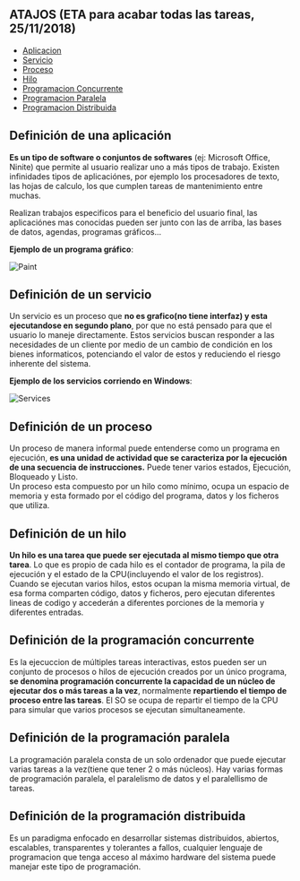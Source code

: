 ## ATAJOS (ETA para acabar todas las tareas, 25/11/2018)
* [Aplicacion](#definición-de-una-aplicación)  
* [Servicio](#definición-de-un-servicio)  
* [Proceso](#definición-de-un-proceso)  
* [Hilo](#definición-de-un-hilo)  
* [Programacion Concurrente](#definición-de-la-programación-concurrente)  
* [Programacion Paralela](#definición-de-la-programación-paralela)  
* [Programacion Distribuida](#definición-de-la-programación-distribuida)  

## Definición de una aplicación  

**Es un tipo de software o conjuntos de softwares** (ej: Microsoft Office, Ninite) que permite al usuario realizar uno a más tipos de trabajo. Existen infinidades tipos de aplicaciónes, por ejemplo los procesadores de texto, las hojas de calculo, los que cumplen tareas de mantenimiento entre muchas.  
  
  Realizan trabajos especificos para el beneficio del usuario final, las aplicaciónes mas conocidas pueden ser junto con las de arriba, las bases de datos, agendas, programas gráficos...  
  
  **Ejemplo de un programa gráfico**:
  
  ![Paint](https://upload.wikimedia.org/wikipedia/commons/f/f8/Paint.NET_3.35_screenshot.png)

## Definición de un servicio  

Un servicio es un proceso que **no es grafico(no tiene interfaz) y esta ejecutandose en segundo plano**, por que  no está pensado para que el usuario lo maneje directamente. Estos servicios buscan responder a las necesidades de un cliente por medio de un cambio de condición en los bienes informaticos, potenciando el valor de estos y reduciendo el riesgo inherente del sistema.  

**Ejemplo de los servicios corriendo en Windows**:

![Services](https://www.howtogeek.com/wp-content/uploads/2014/05/clip_image0024.png)


## Definición de un proceso  
Un proceso de manera informal puede entenderse como un programa en ejecución, **es una unidad de actividad que se caracteriza por la ejecución de una secuencia de instrucciones.**  Puede tener varios estados, Ejecución, Bloqueado y Listo.  
Un proceso esta compuesto por un hilo como mínimo, ocupa un espacio de memoria y esta formado por el código del programa, datos y los ficheros que utiliza.  

## Definición de un hilo  

**Un hilo es una tarea que puede ser ejecutada al mismo tiempo que otra tarea**. Lo que es propio de cada hilo es el contador de programa, la pila de ejecución y el estado de la CPU(incluyendo el valor de los registros).
Cuando se ejecutan varios hilos, estos ocupan la misma memoria virtual, de esa forma comparten código, datos y ficheros, pero ejecutan diferentes lineas de codigo y accederán a diferentes porciones de la memoria y diferentes entradas.

## Definición de la programación concurrente  
Es la ejecuccion de múltiples tareas interactivas, estos pueden ser un conjunto de procesos o hilos de ejecución creados por un único programa, **se denomina programación concurrente la capacidad de un núcleo de ejecutar dos o más tareas a la vez**, normalmente **repartiendo el tiempo de proceso entre las tareas**. El SO se ocupa de repartir el tiempo de la CPU para simular que varios procesos se ejecutan simultaneamente.

## Definición de la programación paralela  

La programación paralela consta de un solo ordenador que puede ejecutar varias tareas a la vez(tiene que tener 2 o más núcleos). Hay varias formas de programación paralela, el paralelismo de datos y el paralellismo de tareas.  

## Definición de la programación distribuida  
  Es un paradigma enfocado en desarrollar sistemas distribuidos, abiertos, escalables, transparentes y tolerantes a fallos, cualquier lenguaje de programacion que tenga acceso al máximo hardware del sistema puede manejar este tipo de programación.
